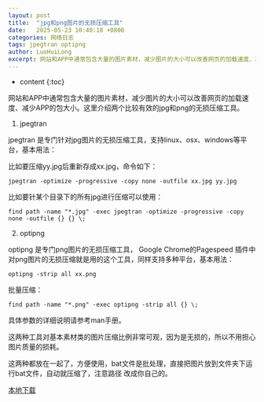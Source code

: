```yaml
---
layout: post
title:  "jpg和png图片的无损压缩工具"
date:   2025-05-23 10:40:18 +0800
categories: 网络日志
tags: jpegtran optipng
author: LuoHuiLong
excerpt: 网站和APP中通常包含大量的图片素材，减少图片的大小可以改善网页的加载速度、减少APP的包大小。这里介绍两个比较有效的jpg和png的无损压缩工具。
---
```


* content
{:toc}

网站和APP中通常包含大量的图片素材，减少图片的大小可以改善网页的加载速度、减少APP的包大小。这里介绍两个比较有效的jpg和png的无损压缩工具。

1. jpegtran

jpegtran 是专门针对jpg图片的无损压缩工具，支持linux、osx、windows等平台，基本用法：

比如要压缩yy.jpg后重新存成xx.jpg，命令如下：

    jpegtran -optimize -progressive -copy none -outfile xx.jpg yy.jpg

比如要针某个目录下的所有jpg进行压缩可以使用：

    find path -name "*.jpg" -exec jpegtran -optimize -progressive -copy none -outfile {} {} \;

2. optipng

optipng 是专门png图片的无损压缩工具， Google Chrome的Pagespeed 插件中对png图片的无损压缩就是用的这个工具，同样支持多种平台，基本用法：

    optipng -strip all xx.png

批量压缩：

    find path -name "*.png" -exec optipng -strip all {} \;

具体参数的详细说明请参考man手册。

这两种工具对基本素材类的图片压缩比例非常可观，因为是无损的，所以不用担心图片质量的损耗。

这两种都放在一起了，方便使用，bat文件是批处理，直接把图片放到文件夹下运行bat文件，自动就压缩了，注意路径
改成你自己的。

[本地下载][1]

  [1]: https://r2.wait.loan/uploads/attach/jpegyh.7z